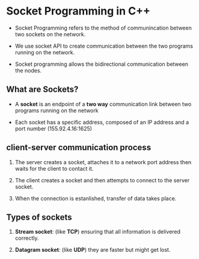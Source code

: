 # Socket Programming in C++

- Socket Programming refers to the method of communincation between two sockets on the network.  

- We use socket API to create communication between the two programs running on the network.  

- Socket programming allows the bidirectional communication between the nodes.  

## What are Sockets?

- A **socket** is an endpoint of a **two way** communication link between two programs running on the network

- Each socket has a specific address, composed of an IP address and a port number (155.92.4.16:1625)

## client-server communication process

1. The server creates a socket, attaches it to a network port address then waits for the client to contact it.  

2. The client creates a socket and then attempts to connect to the server socket.  

3. When the connection is estanlished, transfer of data takes place.

## Types of sockets

1. **Stream socket**: (like **TCP**) ensuring that all information is delivered correctly.  

2. **Datagram socket**: (like **UDP**) they are faster but might get lost.  
